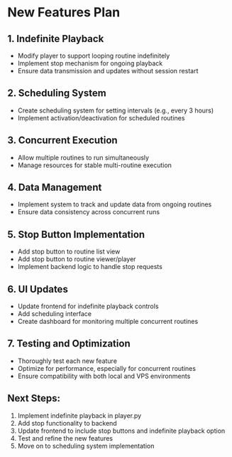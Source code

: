 # New Features Plan

## 1. Indefinite Playback
- Modify player to support looping routine indefinitely
- Implement stop mechanism for ongoing playback
- Ensure data transmission and updates without session restart

## 2. Scheduling System
- Create scheduling system for setting intervals (e.g., every 3 hours)
- Implement activation/deactivation for scheduled routines

## 3. Concurrent Execution
- Allow multiple routines to run simultaneously
- Manage resources for stable multi-routine execution

## 4. Data Management
- Implement system to track and update data from ongoing routines
- Ensure data consistency across concurrent runs

## 5. Stop Button Implementation
- Add stop button to routine list view
- Add stop button to routine viewer/player
- Implement backend logic to handle stop requests

## 6. UI Updates
- Update frontend for indefinite playback controls
- Add scheduling interface
- Create dashboard for monitoring multiple concurrent routines

## 7. Testing and Optimization
- Thoroughly test each new feature
- Optimize for performance, especially for concurrent routines
- Ensure compatibility with both local and VPS environments

## Next Steps:
1. Implement indefinite playback in player.py
2. Add stop functionality to backend
3. Update frontend to include stop buttons and indefinite playback option
4. Test and refine the new features
5. Move on to scheduling system implementation
